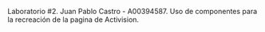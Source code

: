 Laboratorio #2.
Juan Pablo Castro - A00394587.
Uso de componentes para la recreación de la pagina de Activision.